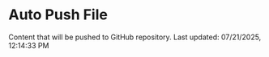 # Auto Push File

Content that will be pushed to GitHub repository.
Last updated: 07/21/2025, 12:14:33 PM